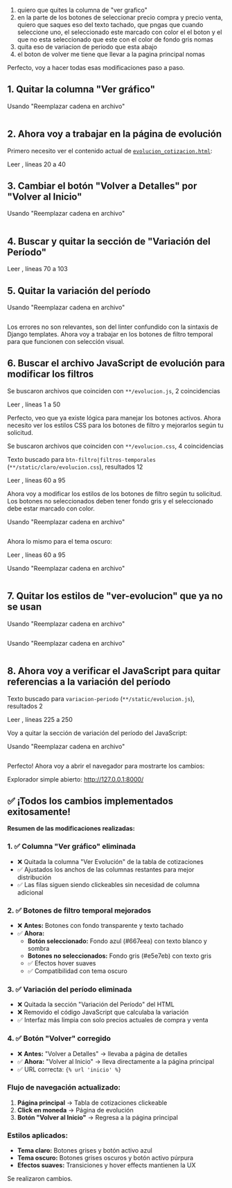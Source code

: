 1. quiero que quites la columna de "ver grafico"
2. en la parte de los botones de seleccionar precio compra y precio venta, quiero que saques eso del texto tachado, que pngas que cuando seleccione uno, el seleccionado este marcado con color el el boton y el que no esta seleccionado que este con el color de fondo gris nomas
3. quita eso de variacion de periodo que esta abajo 
4. el boton de volver me tiene que llevar a la pagina principal nomas 


Perfecto, voy a hacer todas esas modificaciones paso a paso.

## 1. Quitar la columna "Ver gráfico" 

Usando "Reemplazar cadena en archivo"


```

```
## 2. Ahora voy a trabajar en la página de evolución

Primero necesito ver el contenido actual de [`evolucion_cotizacion.html`](evolucion_cotizacion.html ): 

Leer [](file:///home/aylen/Documentos/IS2/proyectoIS/proyecto/monedas/templates/monedas/evolucion_cotizacion.html#20-20), líneas 20 a 40

## 3. Cambiar el botón "Volver a Detalles" por "Volver al Inicio" 

Usando "Reemplazar cadena en archivo"


```

```
## 4. Buscar y quitar la sección de "Variación del Período" 

Leer [](file:///home/aylen/Documentos/IS2/proyectoIS/proyecto/monedas/templates/monedas/evolucion_cotizacion.html#70-70), líneas 70 a 103

## 5. Quitar la variación del período 

Usando "Reemplazar cadena en archivo"


```

```
Los errores no son relevantes, son del linter confundido con la sintaxis de Django templates. Ahora voy a trabajar en los botones de filtro temporal para que funcionen con selección visual.

## 6. Buscar el archivo JavaScript de evolución para modificar los filtros 

Se buscaron archivos que coinciden con `**/evolucion.js`, 2 coincidencias

Leer [](file:///home/aylen/Documentos/IS2/proyectoIS/proyecto/static/evolucion.js#1-1), líneas 1 a 50

Perfecto, veo que ya existe lógica para manejar los botones activos. Ahora necesito ver los estilos CSS para los botones de filtro y mejorarlos según tu solicitud. 

Se buscaron archivos que coinciden con `**/evolucion.css`, 4 coincidencias

Texto buscado para `btn-filtro|filtros-temporales` (`**/static/claro/evolucion.css`), resultados 12

Leer [](file:///home/aylen/Documentos/IS2/proyectoIS/proyecto/static/claro/evolucion.css#60-60), líneas 60 a 95

Ahora voy a modificar los estilos de los botones de filtro según tu solicitud. Los botones no seleccionados deben tener fondo gris y el seleccionado debe estar marcado con color. 

Usando "Reemplazar cadena en archivo"


```

```
Ahora lo mismo para el tema oscuro: 

Leer [](file:///home/aylen/Documentos/IS2/proyectoIS/proyecto/static/oscuro/evolucion.css#60-60), líneas 60 a 95

Usando "Reemplazar cadena en archivo"


```

```
## 7. Quitar los estilos de "ver-evolucion" que ya no se usan 

Usando "Reemplazar cadena en archivo"


```

```


Usando "Reemplazar cadena en archivo"


```

```
## 8. Ahora voy a verificar el JavaScript para quitar referencias a la variación del período 

Texto buscado para `variacion-periodo` (`**/static/evolucion.js`), resultados 2

Leer [](file:///home/aylen/Documentos/IS2/proyectoIS/proyecto/static/evolucion.js#225-225), líneas 225 a 250

Voy a quitar la sección de variación del período del JavaScript: 

Usando "Reemplazar cadena en archivo"


```

```
Perfecto! Ahora voy a abrir el navegador para mostrarte los cambios: 

Explorador simple abierto: http://127.0.0.1:8000/

## ✅ **¡Todos los cambios implementados exitosamente!**

**Resumen de las modificaciones realizadas:**

### **1. ✅ Columna "Ver gráfico" eliminada**
- ❌ Quitada la columna "Ver Evolución" de la tabla de cotizaciones
- ✅ Ajustados los anchos de las columnas restantes para mejor distribución
- ✅ Las filas siguen siendo clickeables sin necesidad de columna adicional

### **2. ✅ Botones de filtro temporal mejorados**
- ❌ **Antes:** Botones con fondo transparente y texto tachado
- ✅ **Ahora:** 
  - **Botón seleccionado:** Fondo azul (#667eea) con texto blanco y sombra
  - **Botones no seleccionados:** Fondo gris (#e5e7eb) con texto gris
  - ✅ Efectos hover suaves
  - ✅ Compatibilidad con tema oscuro

### **3. ✅ Variación del período eliminada**
- ❌ Quitada la sección "Variación del Período" del HTML
- ❌ Removido el código JavaScript que calculaba la variación
- ✅ Interfaz más limpia con solo precios actuales de compra y venta

### **4. ✅ Botón "Volver" corregido**
- ❌ **Antes:** "Volver a Detalles" → llevaba a página de detalles
- ✅ **Ahora:** "Volver al Inicio" → lleva directamente a la página principal
- ✅ URL correcta: `{% url 'inicio' %}`

### **Flujo de navegación actualizado:**
1. **Página principal** → Tabla de cotizaciones clickeable
2. **Click en moneda** → Página de evolución
3. **Botón "Volver al Inicio"** → Regresa a la página principal

### **Estilos aplicados:**
- **Tema claro:** Botones grises y botón activo azul
- **Tema oscuro:** Botones grises oscuros y botón activo púrpura
- **Efectos suaves:** Transiciones y hover effects mantienen la UX 

Se realizaron cambios.
